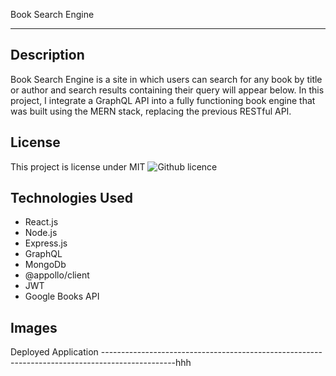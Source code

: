 Book Search Engine
______________________________________________________________________________________________

Description
----------------------------------------------------------------------------------------------
Book Search Engine is a site in which users can search for any book by title or author and search results containing their query will appear below. In this project, I integrate a GraphQL API into a fully functioning book engine that was built using the MERN stack, replacing the previous RESTful API.

License
----------------------------------------------------------------------------------------------
This project is license under MIT ![Github licence](http://img.shields.io/badge/license-MIT-blue.svg)

Technologies Used
----------------------------------------------------------------------------------------------
* React.js
* Node.js
* Express.js
* GraphQL
* MongoDb
* @appollo/client
* JWT
* Google Books API

Images
----------------------------------------------------------------------------------------------


Deployed Application
------------------------------------------------------------------------------------------------hhh
